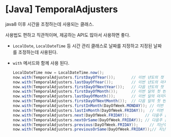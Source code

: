 # [Java] TemporalAdjusters

java8 이후 시간을 조정하는데 사용되는 클래스.

사용법도 편하고 직관적이며, 제공하는 API도 많아서  사용하면 좋다.

* `LocalDate`, `LocalDateTime` 등 시간 관리 클래스로 날짜를 지정하고 지정된 날짜를 조정하는데 사용된다.

* `with` 메서드와 함께 사용 된다.
  
  
  
  ```java
  LocalDateTime now = LocalDateTime.now();
  now.with(TemporalAdjusters.firstDayOfYear());       // 이번 년도의 첫 번째 일(1월 1일)
  now.with(TemporalAdjusters.lastDayOfYear());        // 이번 년도의 마지막 일(12월 31일)
  now.with(TemporalAdjusters.firstDayOfNextYear());   // 다음 년도의 첫 번째 일(1월 1일)
  now.with(TemporalAdjusters.firstDayOfMonth());      // 이번 달의 첫 번째 일(1일)
  now.with(TemporalAdjusters.lastDayOfMonth());       // 이번 달의 마지막 일
  now.with(TemporalAdjusters.firstDayOfNextMonth());  // 다음 달의 첫 번째 일(1일)
  now.with(TemporalAdjusters.firstInMonth(DayOfWeek.MONDAY)); // 이번 달의 첫 번째 요일(여기서는 월요일)
  now.with(TemporalAdjusters.lastInMonth(DayOfWeek.FRIDAY));  // 이번 달의 마지막 요일(여기서는 마지막 금요일)
  now.with(TemporalAdjusters.next(DayOfWeek.FRIDAY));       // 다음주 금요일
  now.with(TemporalAdjusters.nextOrSame(DayOfWeek.FRIDAY)); // 다음주 금요일(오늘 포함. 오늘이 금요일이라면 오늘 날짜가 표시 된다.)
  now.with(TemporalAdjusters.previous(DayOfWeek.FRIDAY));     // 지난주 금요일
  now.with(TemporalAdjusters.previousOrSame(DayOfWeek.FRIDAY));// 지난주 금요일(오늘 포함)
  ```




